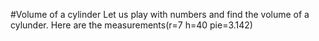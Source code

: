#Volume of a cylinder
Let us play with numbers and find the volume of a cylunder. 
Here are the measurements(r=7 h=40 pie=3.142)
